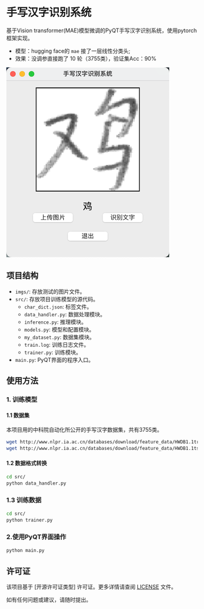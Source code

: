 # 手写汉字识别系统

基于Vision transformer(MAE)模型微调的PyQT手写汉字识别系统，使用pytorch框架实现。
- 模型：hugging face的 `mae` 接了一层线性分类头;
- 效果：没调参直接跑了 10 轮（3755类），验证集Acc：90%
  
![Alt text](assets/image.png)

## 项目结构

- `imgs/`: 存放测试的图片文件。
- `src/`: 存放项目训练模型的源代码。
  - `char_dict.json`: 标签文件。
  - `data_handler.py`: 数据处理模块。
  - `inference.py`: 推理模块。
  - `models.py`: 模型和配置模块。
  - `my_dataset.py`: 数据集模块。
  - `train.log`: 训练日志文件。
  - `trainer.py`: 训练模块。
- `main.py`: PyQT界面的程序入口。

## 使用方法

### 1. 训练模型
#### 1.1 数据集
本项目用的中科院自动化所公开的手写汉字数据集，共有3755类。
```bash
wget http://www.nlpr.ia.ac.cn/databases/download/feature_data/HWDB1.1trn_gnt.zip
wget http://www.nlpr.ia.ac.cn/databases/download/feature_data/HWDB1.1tst_gnt.zip
```
#### 1.2 数据格式转换
```bash
cd src/
python data_handler.py
```
### 1.3 训练数据
```bash
cd src/
python trainer.py
```
### 2.使用PyQT界面操作
 ```bash
 python main.py
```
 
## 许可证

该项目基于 [开源许可证类型] 许可证。更多详情请查阅 [LICENSE](LICENSE) 文件。

如有任何问题或建议，请随时提出。


